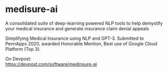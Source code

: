 # medisure-ai

A consolidated suite of deep-learning powered NLP tools to help demystify your medical insurance and generate insurance claim denial appeals

Simplifying Medical Insurance using NLP and GPT-3. Submitted to PennApps 2020, awarded Honorable Mention, Best use of Google Cloud Platform (Top 3).

On Devpost:  
https://devpost.com/software/medinsure-ai

